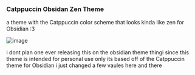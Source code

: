 ### Catppuccin Obsidan Zen Theme
a theme with the Catppuccin color scheme that looks kinda like zen for Obsidian :3

![image](https://github.com/user-attachments/assets/193dcd06-5d91-4885-9ea5-a72d01445964)


i dont plan one ever releasing this on the obsidian theme thingi since this theme is intended for personal use only 
its based off of the Catppuccin theme for Obsidian i just changed a few vaules here and there 
